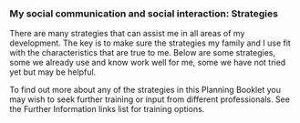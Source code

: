 ### My social communication and social interaction: Strategies

There are many strategies that can assist me in all areas of my development. The key is to make sure the strategies my family and I use fit with the characteristics that are true to me. Below are some strategies, some we already use and know work well for me, some we have not tried yet but may be helpful.

To find out more about any of the strategies in this Planning Booklet you may wish to seek further training or input from different professionals. See the Further Information links list for training options.
